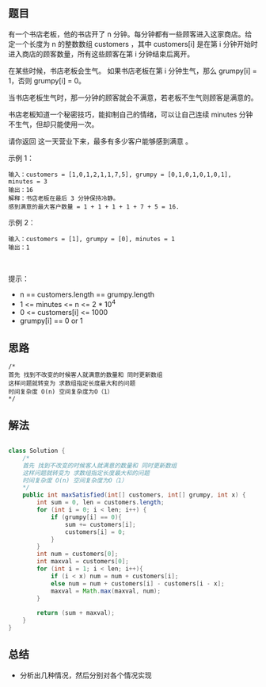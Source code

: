 

## 题目

有一个书店老板，他的书店开了 n 分钟。每分钟都有一些顾客进入这家商店。给定一个长度为 n 的整数数组 customers ，其中 customers[i] 是在第 i 分钟开始时进入商店的顾客数量，所有这些顾客在第 i 分钟结束后离开。

在某些时候，书店老板会生气。 如果书店老板在第 i 分钟生气，那么 grumpy[i] = 1，否则 grumpy[i] = 0。

当书店老板生气时，那一分钟的顾客就会不满意，若老板不生气则顾客是满意的。

书店老板知道一个秘密技巧，能抑制自己的情绪，可以让自己连续 minutes 分钟不生气，但却只能使用一次。

请你返回 这一天营业下来，最多有多少客户能够感到满意 。
 

示例 1：

    输入：customers = [1,0,1,2,1,1,7,5], grumpy = [0,1,0,1,0,1,0,1], minutes = 3
    输出：16
    解释：书店老板在最后 3 分钟保持冷静。
    感到满意的最大客户数量 = 1 + 1 + 1 + 1 + 7 + 5 = 16.
示例 2：

    输入：customers = [1], grumpy = [0], minutes = 1
    输出：1
 

提示：

- n == customers.length == grumpy.length
- 1 <= minutes <= n <= 2 * 10<sup>4</sup>
- 0 <= customers[i] <= 1000
- grumpy[i] == 0 or 1


## 思路

    /*
    首先 找到不改变的时候客人就满意的数量和 同时更新数组
    这样问题就转变为 求数组指定长度最大和的问题
    时间复杂度 O(n) 空间复杂度为O（1）
    */

## 解法
```java

class Solution {
    /*
    首先 找到不改变的时候客人就满意的数量和 同时更新数组
    这样问题就转变为 求数组指定长度最大和的问题
    时间复杂度 O(n) 空间复杂度为O（1）
    */
    public int maxSatisfied(int[] customers, int[] grumpy, int x) {
        int sum = 0, len = customers.length;
        for (int i = 0; i < len; i++) {
            if (grumpy[i] == 0){
                sum += customers[i];
                customers[i] = 0;
            } 
        }
        int num = customers[0];
        int maxval = customers[0];
        for (int i = 1; i < len; i++){
            if (i < x) num = num + customers[i];
            else num = num + customers[i] - customers[i - x];
            maxval = Math.max(maxval, num);
        }
        
        return (sum + maxval);
    }
}
```

## 总结

- 分析出几种情况，然后分别对各个情况实现 
